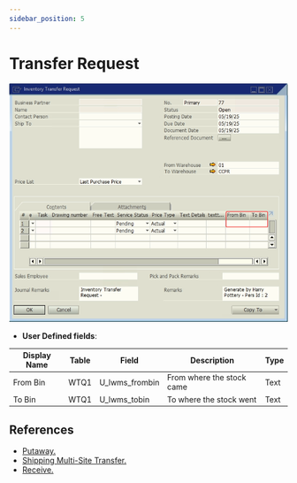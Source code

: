 ```yaml
---
sidebar_position: 5
---
```


# Transfer Request

![Transfer request udfs screen](./img-carrier/tr_udfs_screen.png)

- **User Defined fields**:
  
| Display Name | Table | Field | Description | Type |
| --- | --- | --- | --- | --- |
| From Bin | WTQ1 | U_lwms_frombin | From where the stock came | Text |
| To Bin | WTQ1 | U_lwms_tobin | To where the stock went | Text |

## References

- [Putaway.](/docs/apps/putaway)
- [Shipping Multi-Site Transfer.](/docs/apps/shipping_multi_site_transfer)
- [Receive.](/docs/apps/receive)
